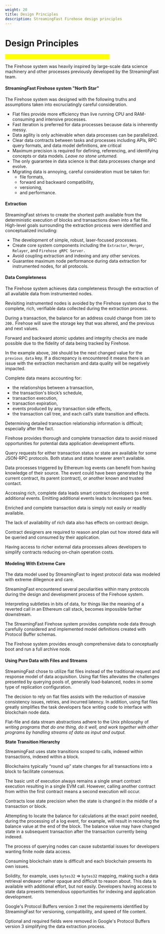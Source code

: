 ```yaml
---
weight: 20
title: Design Principles
description: StreamingFast Firehose design principles
---
```


# Design Principles

_<mark style="color:yellow;">**\[\[slm:] update subtitles, links, and address edits.]**</mark>_

The Firehose system was heavily inspired by large-scale data science machinery and other processes previously developed by the StreamingFast team.

#### StreamingFast Firehose system "North Star"

The Firehose system was designed with the following truths and assumptions taken into excruciatingly careful consideration.

* Flat files provide more efficiency than live running CPU and RAM-consuming and intensive processes.
* Fast iteration is preferred for data processes because data is inherently messy.
* Data agility is only achievable when data processes can be parallelized.
* Clear data contracts between tasks and processes including APIs, RPC query formats, and data model definitions, are critical
* Maximum precision is required for defining, referencing, and identifying concepts or data models. _Leave no stone unturned._
* The only guarantee in data science is that data processes change and evolve.
* Migrating data is annoying, careful consideration must be taken for:
  * file formats,
  * forward and backward compatibility,
  * versioning,
  * and performance.

#### Extraction

StreamingFast strives to create the shortest path available from the deterministic execution of blocks and transactions down into a flat file. High-level goals surrounding the extraction process were identified and conceptualized including:

* The development of simple, robust, laser-focused processes.&#x20;
* Create core system components including the `Extractor`, `Merger`, `Relayer`, and `Firehose gRPC Server.`
* Avoid coupling extraction and indexing and any other services.
* Guarantee maximum node performance during data extraction for instrumented nodes, for all protocols.

#### Data Completeness

The Firehose system achieves data completeness through the extraction of all available data from instrumented nodes.&#x20;

Revisiting instrumented nodes is avoided by the Firehose system due to the complete, rich, verifiable data collected during the extraction process.

During a transaction, the balance for an address could change from `100` to `200.` Firehose will save the storage key that was altered, and the previous and next values.&#x20;

Forward and backward atomic updates and integrity checks are made possible due to the fidelity of data being tracked by Firehose.&#x20;

In the example above, `200` should be the next changed value for the `previous_data` key. If a discrepancy is encountered it means there is an issue with the extraction mechanism and data quality will be negatively impacted.

Complete data means accounting for:&#x20;

* the relationships between a transaction,&#x20;
* the transaction's block’s schedule,&#x20;
* transaction execution,&#x20;
* transaction expiration,
* events produced by any transaction side effects,
* the transaction call tree, and each call’s state transition and effects.&#x20;

Determining detailed transaction relationship information is difficult; especially after the fact.

Firehose provides thorough and complete transaction data to avoid missed opportunities for potential data application development efforts.

Query requests for either transaction status or state are available for some JSON-RPC protocols. Both status and state however aren't available.

Data processes triggered by Ethereum log events can benefit from having knowledge of their source. The event could have been generated by the current contract, its parent (contract), or another known and trusted contact.

Accessing rich, complete data leads smart contract developers to emit additional events. Emitting additional events leads to increased gas fees.

Enriched and complete transaction data is simply not easily or readily available.&#x20;

The lack of availability of rich data also has effects on contract design.&#x20;

Contract designers are required to reason and plan out how stored data will be queried and consumed by their application.

Having access to richer external data processes allows developers to simplify contracts reducing on-chain operation costs.

#### Modeling With Extreme Care

The data model used by StreamingFast to ingest protocol data was modeled with extreme dillegence and care.&#x20;

StreamingFast encountered several peculiarities within many protocols during the design and development process of the Firehose system.

Interpreting subtleties in bits of data, for things like the meaning of a reverted call in an Ethereum call stack, becomes impossible farther downstream.&#x20;

The StreamingFast Firehose system provides complete node data through carefully considered and implemented model definitions created with Protocol Buffer schemas.&#x20;

The Firehose system provides enough comprehensive data to conceptually boot and run a full archive node.

#### Using Pure Data with Files and Streams

StreamingFast chose to utilize flat files instead of the traditional request and response model of data acquisition. Using flat files alleviates the challenges presented by querying pools of, generally load-balanced, nodes in some type of replication configuration.

The decision to rely on flat files assists with the reduction of massive consistency issues, retries, and incurred latency. In addition, using flat files greatly simplifies the task developers face writing code to interface with blockchain node data.

Flat-file and data stream abstractions adhere to the Unix philosophy of _writing programs that do one thing, do it well, and work together with other programs by handling streams of data as input and output._

**State Transition Hierarchy**

StreamingFast uses state transitions scoped to calls, indexed within transactions, indexed within a block.

Blockchains typically “round up” state changes for all transactions into a block to facilitate consensus.&#x20;

The basic unit of execution always remains a single smart contract execution resulting in a single EVM call. However, calling another contract from within the first contract means a second execution will occur.

Contracts lose state precision when the state is changed in the middle of a transaction or block. &#x20;

Attempting to locate the balance for calculations at the exact point needed, during the processing of a log event, for example, will result in receiving the balance value at the end of the block. The balance value may have changed state in a subsequent transaction after the transaction currently being indexed.

The process of querying nodes can cause substantial issues for developers wanting finite node data access.

Consuming blockchain state is difficult and each blockchain presents its own issues.

Solidity, for example, uses `bytes32` => `bytes32` mapping, making such a data retrieval endeavor rather opaque and difficult to reason about. This data is available with additional effort, but not easily. Developers having access to state data presents tremendous opportunities for indexing and application development.

Google's Protocol Buffers version 3 met the requirements identified by StreamingFast for versioning, compatibility, and speed of file content.

Optional and required fields were removed in Google's Protocol Buffers version 3 simplifying the data extraction process.
